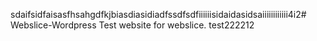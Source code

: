 sdaifsidfaisasfhsahgdfkjbiasdiasidiadfssdfsdfiiiiiisidaidasidsaiiiiiiiiiiii4i2# Webslice-Wordpress
Test website for webslice. test222212

